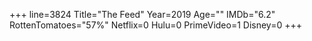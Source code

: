+++
line=3824
Title="The Feed"
Year=2019
Age=""
IMDb="6.2"
RottenTomatoes="57%"
Netflix=0
Hulu=0
PrimeVideo=1
Disney=0
+++

